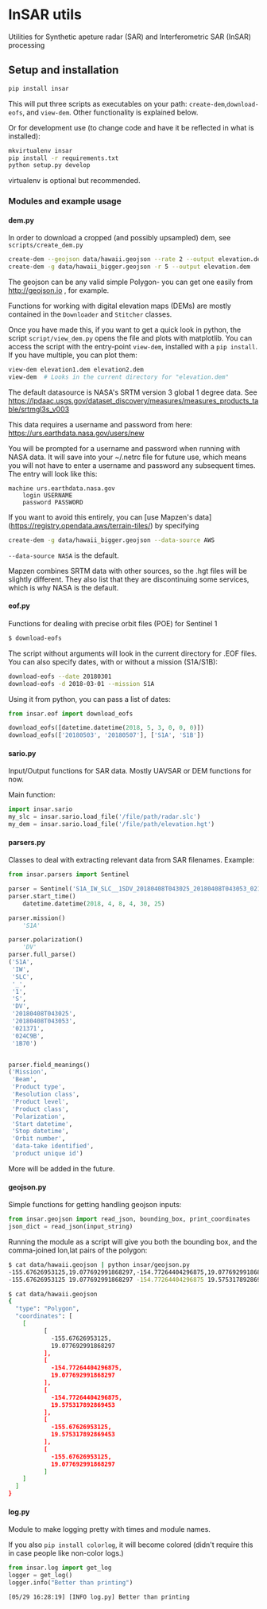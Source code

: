 # InSAR utils

Utilities for Synthetic apeture radar (SAR) and Interferometric SAR (InSAR) processing


## Setup and installation

```bash
pip install insar
```

This will put three scripts as executables on your path: `create-dem`,`download-eofs`, and `view-dem`.
Other functionality is explained below.


Or for development use (to change code and have it be reflected in what is installed):

```bash
mkvirtualenv insar
pip install -r requirements.txt
python setup.py develop
```

virtualenv is optional but recommended.


### Modules and example usage

#### dem.py
In order to download a cropped (and possibly upsampled) dem,
see `scripts/create_dem.py`


```bash
create-dem --geojson data/hawaii.geojson --rate 2 --output elevation.dem
create-dem -g data/hawaii_bigger.geojson -r 5 --output elevation.dem
```

The geojson can be any valid simple Polygon- you can get one easily from http://geojson.io , for example.

Functions for working with digital elevation maps (DEMs) are mostly contained in the `Downloader` and `Stitcher` classes.

Once you have made this, if you want to get a quick look in python, the script `script/view_dem.py` opens the file and plots with matplotlib.
You can access the script with the entry-point `view-dem`, installed with a `pip install`.
If you have multiple, you can plot them:

```bash
view-dem elevation1.dem elevation2.dem
view-dem  # Looks in the current directory for "elevation.dem"
```

The default datasource is NASA's SRTM version 3 global 1 degree data.
See https://lpdaac.usgs.gov/dataset_discovery/measures/measures_products_table/srtmgl3s_v003

This data requires a username and password from here:
https://urs.earthdata.nasa.gov/users/new

You will be prompted for a username and password when running with NASA data.
It will save into your ~/.netrc file for future use, which means you will not have to enter a username and password any subsequent times.
The entry will look like this:

```
machine urs.earthdata.nasa.gov
    login USERNAME
    password PASSWORD
```

If you want to avoid this entirely, you can [use Mapzen's data] (https://registry.opendata.aws/terrain-tiles/) by specifying
```bash
create-dem -g data/hawaii_bigger.geojson --data-source AWS
```

`--data-source NASA` is the default.

Mapzen combines SRTM data with other sources, so the .hgt files will be slightly different.
They also list that they are discontinuing some services, which is why NASA is the default.


#### eof.py

Functions for dealing with precise orbit files (POE) for Sentinel 1

```bash
$ download-eofs
```

The script without arguments will look in the current directory for .EOF files.
You can also specify dates, with or without a mission (S1A/S1B):

```bash
download-eofs --date 20180301 
download-eofs -d 2018-03-01 --mission S1A
```

Using it from python, you can pass a list of dates:

```python
from insar.eof import download_eofs

download_eofs([datetime.datetime(2018, 5, 3, 0, 0, 0)])
download_eofs(['20180503', '20180507'], ['S1A', 'S1B'])
```

#### sario.py

Input/Output functions for SAR data.
Mostly UAVSAR or DEM functions for now.

Main function: 

```python
import insar.sario
my_slc = insar.sario.load_file('/file/path/radar.slc')
my_dem = insar.sario.load_file('/file/path/elevation.hgt')
```


#### parsers.py

Classes to deal with extracting relevant data from SAR filenames.
Example:

```python
from insar.parsers import Sentinel

parser = Sentinel('S1A_IW_SLC__1SDV_20180408T043025_20180408T043053_021371_024C9B_1B70.zip')
parser.start_time()
    datetime.datetime(2018, 4, 8, 4, 30, 25)

parser.mission()
    'S1A'

parser.polarization()
    'DV'
parser.full_parse()
('S1A',
 'IW',
 'SLC',
 '_',
 '1',
 'S',
 'DV',
 '20180408T043025',
 '20180408T043053',
 '021371',
 '024C9B',
 '1B70')


parser.field_meanings()
('Mission',
 'Beam',
 'Product type',
 'Resolution class',
 'Product level',
 'Product class',
 'Polarization',
 'Start datetime',
 'Stop datetime',
 'Orbit number',
 'data-take identified',
 'product unique id')

```

More will be added in the future.


#### geojson.py

Simple functions for getting handling geojson inputs:


```python
from insar.geojson import read_json, bounding_box, print_coordinates
json_dict = read_json(input_string)
```

Running the module as a script will give you both the bounding box, and the comma-joined lon,lat pairs of the polygon:

```bash
$ cat data/hawaii.geojson | python insar/geojson.py 
-155.67626953125,19.077692991868297,-154.77264404296875,19.077692991868297,-154.77264404296875,19.575317892869453,-155.67626953125,19.575317892869453,-155.67626953125,19.077692991868297
-155.67626953125 19.077692991868297 -154.77264404296875 19.575317892869453

$ cat data/hawaii.geojson 
{
  "type": "Polygon",
  "coordinates": [
    [
		  [
		    -155.67626953125,
		    19.077692991868297
		  ],
		  [
		    -154.77264404296875,
		    19.077692991868297
		  ],
		  [
		    -154.77264404296875,
		    19.575317892869453
		  ],
		  [
		    -155.67626953125,
		    19.575317892869453
		  ],
		  [
		    -155.67626953125,
		    19.077692991868297
		  ]
    ]
  ]
}
```

#### log.py

Module to make logging pretty with times and module names.

If you also `pip install colorlog`, it will become colored (didn't require this in case people like non-color logs.)

```python
from insar.log import get_log
logger = get_log()
logger.info("Better than printing")
```

```bash
[05/29 16:28:19] [INFO log.py] Better than printing
```
